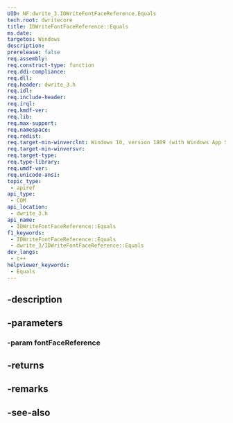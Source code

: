 ```yaml
---
UID: NF:dwrite_3.IDWriteFontFaceReference.Equals
tech.root: dwritecore
title: IDWriteFontFaceReference::Equals
ms.date: 
targetos: Windows
description: 
prerelease: false
req.assembly: 
req.construct-type: function
req.ddi-compliance: 
req.dll: 
req.header: dwrite_3.h
req.idl: 
req.include-header: 
req.irql: 
req.kmdf-ver: 
req.lib: 
req.max-support: 
req.namespace: 
req.redist: 
req.target-min-winverclnt: Windows 10, version 1809 (with Windows App SDK 0.5 or later)
req.target-min-winversvr: 
req.target-type: 
req.type-library: 
req.umdf-ver: 
req.unicode-ansi: 
topic_type:
 - apiref
api_type:
 - COM
api_location:
 - dwrite_3.h
api_name:
 - IDWriteFontFaceReference::Equals
f1_keywords:
 - IDWriteFontFaceReference::Equals
 - dwrite_3/IDWriteFontFaceReference::Equals
dev_langs:
 - c++
helpviewer_keywords:
 - Equals
---
```


## -description

## -parameters

### -param fontFaceReference

## -returns

## -remarks

## -see-also

